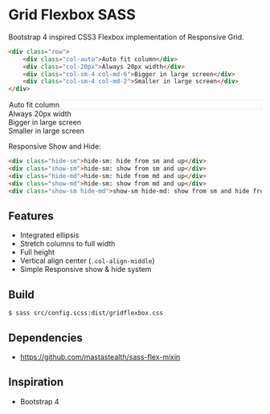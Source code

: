 # Grid Flexbox SASS

Bootstrap 4 inspired CSS3 Flexbox implementation of Responsive Grid.

```html
<div class="row">
    <div class="col-auto">Auto fit column</div>
    <div class="col-20px">Always 20px width</div>
    <div class="col-sm-4 col-md-6">Bigger in large screen</div>
    <div class="col-sm-4 col-md-2">Smaller in large screen</div>
</div>
```

<div class="row">
    <div class="col-auto" style='border:1px solid #EEE'>Auto fit column</div>
    <div class="col-20px">Always 20px width</div>
    <div class="col-sm-4 col-md-6">Bigger in large screen</div>
    <div class="col-sm-4 col-md-2">Smaller in large screen</div>
</div>


Responsive Show and Hide:

```html
<div class="hide-sm">hide-sm: hide from sm and up</div>
<div class="show-sm">hide-sm: show from sm and up</div>
<div class="hide-md">hide-sm: hide from md and up</div>
<div class="show-md">hide-sm: show from md and up</div>
<div class="show-sm hide-md">show-sm hide-md: show from sm and hide from md and up</div>
```

## Features

- Integrated ellipsis
- Stretch columns to full width
- Full height
- Vertical align center (`.col-align-middle`)
- Simple Responsive show & hide system

## Build

    $ sass src/config.scss:dist/gridflexbox.css

## Dependencies

- https://github.com/mastastealth/sass-flex-mixin

## Inspiration

- Bootstrap 4
